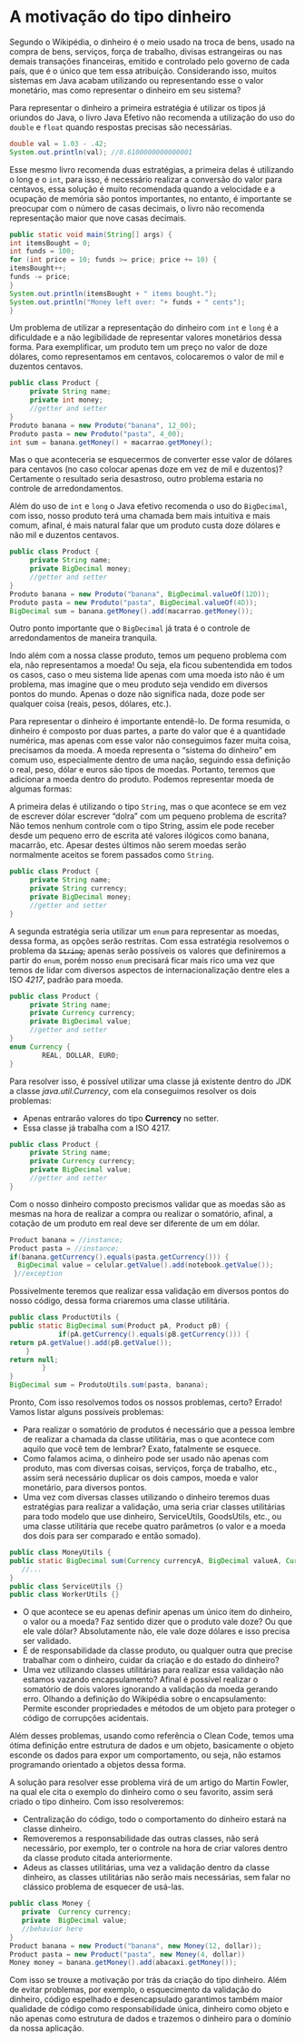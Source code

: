 # A motivação do tipo dinheiro


Segundo o Wikipédia, o dinheiro é o meio usado na troca de bens, usado na compra de bens, serviços, força de trabalho, divisas estrangeiras ou nas demais transações financeiras, emitido e controlado pelo governo de cada país, que é o único que tem essa atribuição. Considerando isso, muitos sistemas em Java acabam utilizando ou representando esse o valor monetário, mas como representar o dinheiro em seu sistema?

Para representar o dinheiro a primeira estratégia é utilizar os tipos já oriundos do Java, o livro Java Efetivo não recomenda a utilização do uso do ``double`` e ``float`` quando respostas precisas são necessárias. 

``` java
double val = 1.03 - .42;
System.out.println(val); //0.6100000000000001
```

Esse mesmo livro recomenda duas estratégias, a primeira delas é utilizando o long e o ``int``, para isso, é necessário realizar a conversão do valor para centavos, essa solução é muito recomendada quando a velocidade e a ocupação de memória são pontos importantes, no entanto, é importante se preocupar com o número de casas decimais, o livro não recomenda representação maior que nove casas decimais.

``` java
public static void main(String[] args) {
int itemsBought = 0;
int funds = 100;
for (int price = 10; funds >= price; price += 10) {
itemsBought++;
funds -= price;
}
System.out.println(itemsBought + " items bought.");
System.out.println("Money left over: "+ funds + " cents");
}
```

Um problema de utilizar a representação do dinheiro com ``int`` e ``long`` é a dificuldade e a não legibilidade de representar valores monetários dessa forma. Para exemplificar, um produto tem um preço no valor de doze dólares, como representamos em centavos, colocaremos o valor de mil e duzentos centavos.

``` java
public class Product {
     private String name;
     private int money;
     //getter and setter
}
Produto banana = new Produto("banana", 12_00);
Produto pasta = new Produto("pasta", 4_00);
int sum = banana.getMoney() + macarrao.getMoney();
```

 Mas o que aconteceria se esquecermos de converter esse valor de dólares para centavos (no caso colocar apenas doze em vez de mil e duzentos)? Certamente o resultado seria desastroso, outro problema estaria no controle de arredondamentos.


Além do uso de ``int`` e ``long`` o Java efetivo recomenda o uso do ``BigDecimal``, com isso, nosso produto terá uma chamada bem mais intuitiva e mais comum, afinal, é mais natural falar que um produto custa doze dólares e não mil e duzentos centavos.

``` java
public class Product {
     private String name;
     private BigDecimal money;
     //getter and setter
}
Produto banana = new Produto("banana", BigDecimal.valueOf(12D));
Produto pasta = new Produto("pasta", BigDecimal.valueOf(4D));
BigDecimal sum = banana.getMoney().add(macarrao.getMoney());
```

Outro ponto importante que o ``BigDecimal`` já trata é o controle de arredondamentos de maneira tranquila.

Indo além com a nossa classe produto, temos um pequeno problema com ela, não representamos a moeda! Ou seja, ela ficou subentendida em todos os casos, caso o meu sistema lide apenas com uma moeda isto não é um problema, mas imagine que o meu produto seja vendido em diversos pontos do mundo. Apenas o doze não significa nada, doze pode ser qualquer coisa (reais, pesos, dólares, etc.).

Para representar o dinheiro é importante entendê-lo. De forma resumida, o dinheiro é composto por duas partes, a parte do valor que é a quantidade numérica, mas apenas com esse valor não conseguimos fazer muita coisa, precisamos da moeda. A moeda representa o “sistema do dinheiro” em comum uso, especialmente dentro de uma nação, seguindo essa definição o real, peso, dólar e euros são tipos de moedas. Portanto, teremos que adicionar a moeda dentro do produto. Podemos representar moeda de algumas formas: 

A primeira delas é utilizando o tipo ``String``, mas o que acontece se em vez de escrever dólar escrever “dolra” com um pequeno problema de escrita? Não temos nenhum controle com o tipo String, assim ele pode receber desde um pequeno erro de escrita até valores ilógicos como banana, macarrão, etc. Apesar destes últimos não serem moedas serão normalmente aceitos se forem passados como ``String``.

``` java
public class Product {
     private String name;
     private String currency;
     private BigDecimal money;
     //getter and setter
}
```

A segunda estratégia seria utilizar um ``enum`` para representar as moedas, dessa forma, as opções serão restritas. Com essa estratégia resolvemos o problema da ~~``String``,~~ apenas serão possíveis os valores que definiremos a partir do ``enum``, porém nosso ``enum`` precisará ficar mais rico uma vez que temos de lidar com diversos aspectos de internacionalização dentre eles a ISO *4217*, padrão para moeda.


``` java
public class Product {
     private String name;
     private Currency currency;
     private BigDecimal value;
     //getter and setter
}
enum Currency {
    	REAL, DOLLAR, EURO;
}
```

Para resolver isso, é possível utilizar uma classe já existente dentro do JDK a classe *java.util.Currency*, com ela conseguimos resolver os dois problemas:

* Apenas entrarão valores do tipo **Currency** no setter.
* Essa classe já trabalha com a ISO 4217.


``` java
public class Product {
     private String name;
     private Currency currency;
     private BigDecimal value;
     //getter and setter
}
```

Com o nosso dinheiro composto precismos validar que as moedas são as mesmas na hora de realizar a compra ou realizar o somatório, afinal, a cotação de um produto em real deve ser diferente de um em dólar.

``` java
Product banana = //instance;
Product pasta = //instance; 	
if(banana.getCurrency().equals(pasta.getCurrency())) {
  BigDecimal value = celular.getValue().add(notebook.getValue());
 }//exception
```

Possivelmente teremos que realizar essa validação em diversos pontos do nosso código, dessa forma criaremos uma classe utilitária.


``` java
public class ProductUtils {
public static BigDecimal sum(Product pA, Product pB) {
    		if(pA.getCurrency().equals(pB.getCurrency())) {
return pA.getValue().add(pB.getValue());
  	}
return null;
    	}
}
BigDecimal sum = ProdutoUtils.sum(pasta, banana);
```



Pronto, Com isso resolvemos todos os nossos problemas, certo? Errado! Vamos listar alguns possíveis problemas:

 
* Para realizar o somatório de produtos é necessário que a pessoa lembre de realizar a chamada da classe utilitária, mas o que acontece com aquilo que você tem de lembrar? Exato, fatalmente se esquece. 
* Como falamos acima, o dinheiro pode ser usado não apenas com produto, mas com diversas coisas, serviços, força de trabalho, etc., assim será necessário duplicar os dois campos, moeda e valor monetário, para diversos pontos.
* Uma vez com diversas classes utilizando o dinheiro teremos duas estratégias para realizar a validação, uma seria criar classes utilitárias para todo modelo que use dinheiro, ServiceUtils, GoodsUtils, etc., ou uma classe utilitária que recebe quatro parâmetros (o valor e a moeda dos dois para ser comparado e então somado).

``` java
public class MoneyUtils {
public static BigDecimal sum(Currency currencyA, BigDecimal valueA, Currency currencyB, BigDecimal valueB) {
   //...
}
public class ServiceUtils {}
public class WorkerUtils {}
```

* O que acontece se eu apenas definir apenas um único item do dinheiro, o valor ou a moeda? Faz sentido dizer que o produto vale doze? Ou que ele vale dólar? Absolutamente não, ele vale doze dólares e isso precisa ser validado.
* É de responsabilidade da classe produto, ou qualquer outra que precise trabalhar com o dinheiro, cuidar da criação e do estado do dinheiro? 
* Uma vez utilizando classes utilitárias para realizar essa validação não estamos vazando encapsulamento? Afinal é possível realizar o somatório de dois valores ignorando a validação da moeda gerando erro. Olhando a definição do Wikipédia sobre o encapsulamento: Permite esconder propriedades e métodos de um objeto para proteger o código de corrupções acidentais.


Além desses problemas, usando como referência o Clean Code, temos uma ótima definição entre estrutura de dados e um objeto, basicamente o objeto esconde os dados para expor um comportamento, ou seja, não estamos programando orientado a objetos dessa forma.

A solução para resolver esse problema virá de um artigo do Martin Fowler, na qual ele cita o exemplo do dinheiro como o seu favorito, assim será criado o tipo dinheiro. Com isso resolveremos:

* Centralização do código, todo o comportamento do dinheiro estará na classe dinheiro.
* Removeremos a responsabilidade das outras classes, não será necessário, por exemplo, ter o controle na hora de criar valores dentro da classe produto citada anteriormente.
* Adeus as classes utilitárias, uma vez a validação dentro da classe dinheiro, as classes utilitárias não serão mais necessárias, sem falar no clássico problema de esquecer de usá-las. 

``` java
public class Money {
   private  Currency currency;
   private  BigDecimal value;
   //behavior here
}
Product banana = new Product("banana", new Money(12, dollar));
Product pasta = new Product("pasta", new Money(4, dollar))
Money money = banana.getMoney().add(abacaxi.getMoney());
```


Com isso se trouxe a motivação por trás da criação do tipo dinheiro. Além de evitar problemas, por exemplo, o esquecimento da validação do dinheiro, código espelhado e desencapsulado garantimos também maior qualidade de código como responsabilidade única, dinheiro como objeto e não apenas como estrutura de dados e trazemos o dinheiro para o domínio da nossa aplicação.
